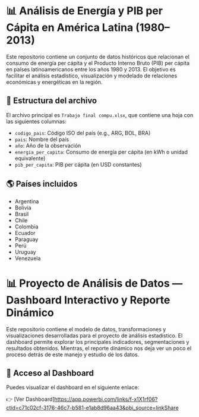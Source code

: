 # 📊 Análisis de Energía y PIB per Cápita en América Latina (1980–2013)

Este repositorio contiene un conjunto de datos históricos que relacionan el consumo de energía per cápita y el Producto Interno Bruto (PIB) per cápita en países latinoamericanos entre los años 1980 y 2013. El objetivo es facilitar el análisis estadístico, visualización y modelado de relaciones económicas y energéticas en la región.

## 📁 Estructura del archivo

El archivo principal es `Trabajo final compu.xlsx`, que contiene una hoja con las siguientes columnas:

- `codigo_pais`: Código ISO del país (e.g., ARG, BOL, BRA)
- `pais`: Nombre del país
- `año`: Año de la observación
- `energia_per_capita`: Consumo de energía per cápita (en kWh o unidad equivalente)
- `pib_per_capita`: PIB per cápita (en USD constantes)

## 🌎 Países incluidos

- Argentina
- Bolivia
- Brasil
- Chile
- Colombia
- Ecuador
- Paraguay
- Perú
- Uruguay
- Venezuela

# 📊 Proyecto de Análisis de Datos — Dashboard Interactivo y Reporte Dinámico

Este repositorio contiene el modelo de datos, transformaciones y visualizaciones desarrolladas para el proyecto de análisis estadístico. El dashboard permite explorar los principales indicadores, segmentaciones y resultados obtenidos. Mientras, el reporte dinámico nos deja ver un poco el proceso detrás de este manejo y estudio de los datos.

## 🔗 Acceso al Dashboard

Puedes visualizar el dashboard en el siguiente enlace:

👉 [Ver Dashboard]https://app.powerbi.com/links/f-x1X1rf06?ctid=c71c02cf-3176-46c7-b581-e1ab8d96aa43&pbi_source=linkShare
